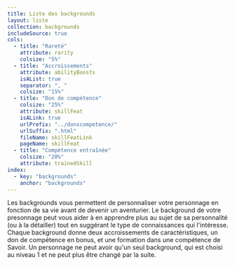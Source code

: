```yaml
---
title: Liste des backgrounds
layout: liste
collection: backgrounds
includeSource: true
cols:
  - title: "Rareté"
    attribute: rarity
    colsize: "5%"
  - title: "Accroissements"
    attribute: abilityBoosts
    isAList: true
    separator: ", "
    colsize: "15%"
  - title: "Don de compétence"
    colsize: "25%"
    attribute: skillFeat
    isALink: true
    urlPrefix: "../donscompetence/"
    urlSuffix: ".html"
    fileName: skillFeatLink
    pageName: skillFeat
  - title: "Compétence entraînée"
    colsize: "20%"
    attribute: trainedSkill
index:
  - key: "backgrounds"
    anchor: "backgrounds"
---
```


Les backgrounds vous permettent de personnaliser votre personnage en fonction de sa vie avant de devenir un aventurier. Le background de votre presonnage peut vous aider à en apprendre plus au sujet de sa personnalité (ou à la détailler) tout en suggérant le type de connaissances qui l'intéresse. Chaque background donne deux accroissements de caractéristiques, un don de compétence en bonus, et une formation dans une compétence de Savoir. Un personnage ne peut avoir qu'un seul background, qui est choisi au niveau 1 et ne peut plus être changé par la suite.